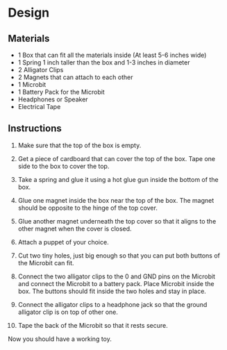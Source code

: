 # Design

## Materials
* 1 Box that can fit all the materials inside (At least 5-6 inches wide)
* 1 Spring 1 inch taller than the box and 1-3 inches in diameter
* 2 Alligator Clips
* 2 Magnets that can attach to each other
* 1 Microbit
* 1 Battery Pack for the Microbit
* Headphones or Speaker
* Electrical Tape

## Instructions

1. Make sure that the top of the box is empty.

2. Get a piece of cardboard that can cover the top of the box. Tape one side to the box to cover the top.

3. Take a spring and glue it using a hot glue gun inside the bottom of the box.

4. Glue one magnet inside the box near the top of the box. The magnet should be opposite to the hinge of the top cover.

5. Glue another magnet underneath the top cover so that it aligns to the other magnet when the cover is closed.

6. Attach a puppet of your choice.

7. Cut two tiny holes, just big enough so that you can put both buttons of the Microbit can fit.

8. Connect the two alligator clips to the 0 and GND pins on the Microbit and connect the Microbit to a battery pack. Place Microbit inside the box. The buttons should fit inside the two holes and stay in place.

9. Connect the alligator clips to a headphone jack so that the ground alligator clip is on top of other one.

10. Tape the back of the Microbit so that it rests secure.

Now you should have a working toy.
